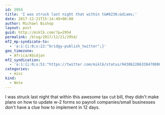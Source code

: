 ```yaml
---
id: 2954
title: 'I was struck last night that within t&#8230;&diams;'
date: 2017-12-21T15:14:49+00:00
author: Michael Bishop
layout: post
guid: http://miklb.com/?p=2954
permalink: /blog/2017/12/21/2954/
mf2_mp-syndicate-to:
  - 'a:1:{i:0;s:22:"bridgy-publish_twitter";}'
geo_timezone:
  - Africa/Abidjan
mf2_syndication:
  - 'a:1:{i:0;s:51:"https://twitter.com/miklb/status/943862286338478080";}'
categories:
  - misc
kind:
  - Note
---
```

I was struck last night that within this awesome tax cut bill, they didn't make plans on how to update w-2 forms so payroll companies/small businesses don't have a clue how to implement in 12 days.
